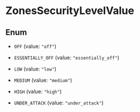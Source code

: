 

# ZonesSecurityLevelValue

## Enum


* `OFF` (value: `"off"`)

* `ESSENTIALLY_OFF` (value: `"essentially_off"`)

* `LOW` (value: `"low"`)

* `MEDIUM` (value: `"medium"`)

* `HIGH` (value: `"high"`)

* `UNDER_ATTACK` (value: `"under_attack"`)



